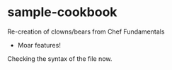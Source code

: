 # sample-cookbook

Re-creation of clowns/bears from Chef Fundamentals
- Moar features!

Checking the syntax of the file now.
